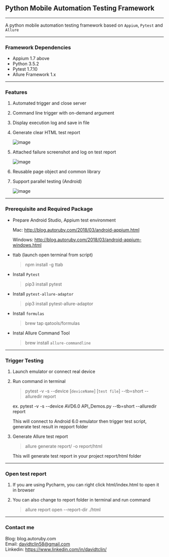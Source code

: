 
## Python Mobile Automation Testing Framework 

---

A python mobile automation testing framework based on ```Appium```, ```Pytest``` and ```Allure``` 

---

### Framework Dependencies

* Appium 1.7 above
* Python 3.5.2
* Pytest 1.7.10
* Allure Framework 1.x 

---

### Features

1. Automated trigger and close server 
2. Command line trigger with on-demand argument
3. Display execution log and save in file 
4. Generate clear HTML test report

    ![image](https://user-images.githubusercontent.com/29251855/39994762-c9d73d10-57ac-11e8-895f-83a3d25cc82d.png)

5. Attached failure screenshot and log on test report

    ![image](https://user-images.githubusercontent.com/29251855/39995019-ac9fffa6-57ad-11e8-9f5a-0d0ec3cbe089.png)

6. Reusable page object and common library 
7. Support parallel testing (Android)

    ![image](https://user-images.githubusercontent.com/29251855/39995064-d14fc70a-57ad-11e8-816a-08754c57c559.png)

---

### Prerequisite and Required Package 

* Prepare Android Studio, Appium test environment

    Mac: http://blog.autoruby.com/2018/03/android-appium.html

    Windows: http://blog.autoruby.com/2018/03/android-appium-windows.html 

* ttab (launch open terminal from script)

    > npm install -g ttab

* Install ```Pytest```

    > pip3 install pytest 

* Install ```pytest-allure-adaptor```

    > pip3 install pytest-allure-adaptor

* Install ```formulas```

    > brew tap qatools/formulas

* Instal Allure Command Tool

    > brew install ```allure-commandline```

---

### Trigger Testing


1. Launch emulator or connect real device 

2. Run command in terminal 

    > pytest -v -s --device [```deviceName```] [```test file```] --tb=short --alluredir report

    ex. pytest -v -s --device AVD6.0 API_Demos.py --tb=short --alluredir report

    This will connect to Android 6.0 emulator then trigger test script, generate test result in repport folder 

3. Generate Allure test report 

    > allure generate report/ -o report/html 

    This will generate test report in your project report/html folder 

---

### Open test report 

1. If you are using Pycharm, you can right click html/index.html to open it in browser

2. You can also change to report folder in terminal and run command 

    > allure report open --report-dir ./html

---

### Contact me

Blog: blog.autoruby.com  
Email: davidtclin58@gmail.com  
Linkedin: https://www.linkedin.com/in/davidtclin/



